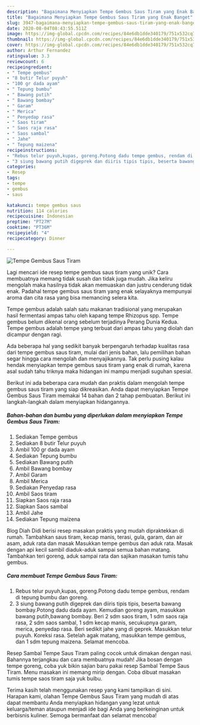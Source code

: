 ```yaml
---
description: "Bagaimana Menyiapkan Tempe Gembus Saus Tiram yang Enak Banget"
title: "Bagaimana Menyiapkan Tempe Gembus Saus Tiram yang Enak Banget"
slug: 3947-bagaimana-menyiapkan-tempe-gembus-saus-tiram-yang-enak-banget
date: 2020-08-04T08:43:55.511Z
image: https://img-global.cpcdn.com/recipes/84e6db1dde340179/751x532cq70/tempe-gembus-saus-tiram-foto-resep-utama.jpg
thumbnail: https://img-global.cpcdn.com/recipes/84e6db1dde340179/751x532cq70/tempe-gembus-saus-tiram-foto-resep-utama.jpg
cover: https://img-global.cpcdn.com/recipes/84e6db1dde340179/751x532cq70/tempe-gembus-saus-tiram-foto-resep-utama.jpg
author: Arthur Fernandez
ratingvalue: 3.3
reviewcount: 6
recipeingredient:
- " Tempe gembus"
- "8 butir Telur puyuh"
- "100 gr dada ayam"
- " Tepung bumbu"
- " Bawang putih"
- " Bawang bombay"
- " Garam"
- " Merica"
- " Penyedap rasa"
- " Saos tiram"
- " Saos raja rasa"
- " Saos sambal"
- " Jahe"
- " Tepung maizena"
recipeinstructions:
- "Rebus telur puyuh,kupas, goreng.Potong dadu tempe gembus, rendam di tepung bumbu dan goreng."
- "3 siung bawang putih digeprek dan diiris tipis tipis, beserta bawang bombay.Potong dadu dada ayam. Kemudian goreng ayam, masukkan bawang putih,bawang bombay. Beri 2 sdm saos tiram, 1 sdm saos raja rasa, 2 sdm saos sambal, 1 sdm kecap manis, secukupnya garam, merica, penyedap rasa. Beri sedikit jahe yang di geprek. Masukkan telur puyuh. Koreksi rasa. Setelah agak matang, masukkan tempe gembus, dan 1 sdm tepung maizena. Selamat mencoba."
categories:
- Resep
tags:
- tempe
- gembus
- saus

katakunci: tempe gembus saus 
nutrition: 114 calories
recipecuisine: Indonesian
preptime: "PT27M"
cooktime: "PT36M"
recipeyield: "4"
recipecategory: Dinner

---
```



![Tempe Gembus Saus Tiram](https://img-global.cpcdn.com/recipes/84e6db1dde340179/751x532cq70/tempe-gembus-saus-tiram-foto-resep-utama.jpg)

Lagi mencari ide resep tempe gembus saus tiram yang unik? Cara membuatnya memang tidak susah dan tidak juga mudah. Jika keliru mengolah maka hasilnya tidak akan memuaskan dan justru cenderung tidak enak. Padahal tempe gembus saus tiram yang enak selayaknya mempunyai aroma dan cita rasa yang bisa memancing selera kita.

Tempe gembus adalah salah satu makanan tradisional yang merupakan hasil fermentasi ampas tahu oleh kapang tempe Rhizopus spp. Tempe gembus belum dikenal orang sebelum terjadinya Perang Dunia Kedua. Tempe gembus adalah tempe yang terbuat dari ampas tahu yang diolah dan dicampur dengan ragi.

Ada beberapa hal yang sedikit banyak berpengaruh terhadap kualitas rasa dari tempe gembus saus tiram, mulai dari jenis bahan, lalu pemilihan bahan segar hingga cara mengolah dan menyajikannya. Tak perlu pusing kalau hendak menyiapkan tempe gembus saus tiram yang enak di rumah, karena asal sudah tahu triknya maka hidangan ini mampu menjadi suguhan spesial.


Berikut ini ada beberapa cara mudah dan praktis dalam mengolah tempe gembus saus tiram yang siap dikreasikan. Anda dapat menyiapkan Tempe Gembus Saus Tiram memakai 14 bahan dan 2 tahap pembuatan. Berikut ini langkah-langkah dalam menyiapkan hidangannya.

<!--inarticleads1-->

##### Bahan-bahan dan bumbu yang diperlukan dalam menyiapkan Tempe Gembus Saus Tiram:

1. Sediakan  Tempe gembus
1. Sediakan 8 butir Telur puyuh
1. Ambil 100 gr dada ayam
1. Sediakan  Tepung bumbu
1. Sediakan  Bawang putih
1. Ambil  Bawang bombay
1. Ambil  Garam
1. Ambil  Merica
1. Sediakan  Penyedap rasa
1. Ambil  Saos tiram
1. Siapkan  Saos raja rasa
1. Siapkan  Saos sambal
1. Ambil  Jahe
1. Sediakan  Tepung maizena


Blog Diah Didi berisi resep masakan praktis yang mudah dipraktekkan di rumah. Tambahkan saus tiram, kecap manis, terasi, gula, garam, dan air asam, aduk rata dan masak Masukkan tempe gembus dan aduk rata. Masak dengan api kecil sambil diaduk-aduk sampai semua bahan matang. Tambahkan teri goreng, aduk sampai rata dan sajikan masakan tumis tahu gembus. 

<!--inarticleads2-->

##### Cara membuat Tempe Gembus Saus Tiram:

1. Rebus telur puyuh,kupas, goreng.Potong dadu tempe gembus, rendam di tepung bumbu dan goreng.
1. 3 siung bawang putih digeprek dan diiris tipis tipis, beserta bawang bombay.Potong dadu dada ayam. Kemudian goreng ayam, masukkan bawang putih,bawang bombay. Beri 2 sdm saos tiram, 1 sdm saos raja rasa, 2 sdm saos sambal, 1 sdm kecap manis, secukupnya garam, merica, penyedap rasa. Beri sedikit jahe yang di geprek. Masukkan telur puyuh. Koreksi rasa. Setelah agak matang, masukkan tempe gembus, dan 1 sdm tepung maizena. Selamat mencoba.


Resep Sambal Tempe Saus Tiram paling cocok untuk dimakan dengan nasi. Bahannya terjangkau dan cara membuatnya mudah! Jika bosan dengan tempe goreng, coba yuk bikin sajian baru pakai resep Sambal Tempe Saus Tiram. Menu masakan ini memang mirip dengan. Coba dibuat masakan tumis tempe saos tiram saja yuk buibu. 

Terima kasih telah menggunakan resep yang kami tampilkan di sini. Harapan kami, olahan Tempe Gembus Saus Tiram yang mudah di atas dapat membantu Anda menyiapkan hidangan yang lezat untuk keluarga/teman ataupun menjadi ide bagi Anda yang berkeinginan untuk berbisnis kuliner. Semoga bermanfaat dan selamat mencoba!
